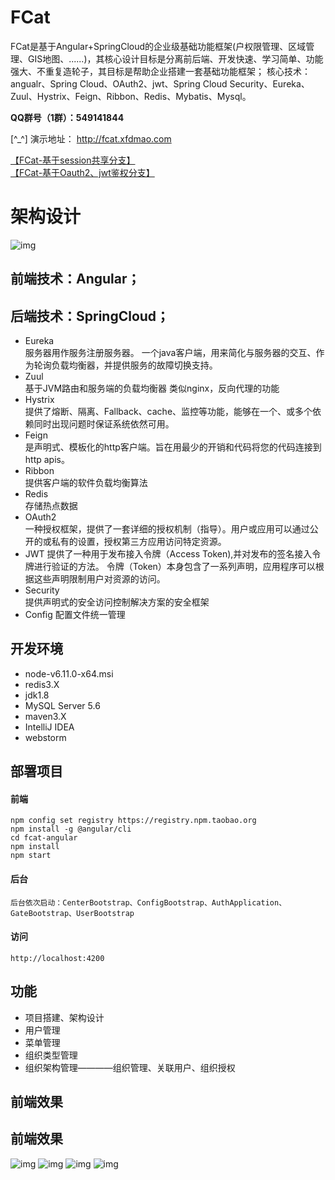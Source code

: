 #  **FCat** 
FCat是基于Angular+SpringCloud的企业级基础功能框架(户权限管理、区域管理、GIS地图、......)，其核心设计目标是分离前后端、开发快速、学习简单、功能强大、不重复造轮子，其目标是帮助企业搭建一套基础功能框架；
核心技术：angualr、Spring Cloud、OAuth2、jwt、Spring Cloud Security、Eureka、Zuul、Hystrix、Feign、Ribbon、Redis、Mybatis、Mysql。

 **QQ群号（1群）：549141844**   

[^_^] 演示地址： http://fcat.xfdmao.com    

[【FCat-基于session共享分支】](https://gitee.com/xfdm/FCat)   
[【FCat-基于Oauth2、jwt鉴权分支】](https://gitee.com/xfdm_admin/Angular-SpringCloud-Oauth2)


# 架构设计 
![img](http://on-img.com/chart_image/5a20b3f5e4b0add9c9f9ed64.png)

## 前端技术：Angular；
## 后端技术：SpringCloud；
- Eureka  
    服务器用作服务注册服务器。
    一个java客户端，用来简化与服务器的交互、作为轮询负载均衡器，并提供服务的故障切换支持。
- Zuul  
    基于JVM路由和服务端的负载均衡器
    类似nginx，反向代理的功能
- Hystrix  
    提供了熔断、隔离、Fallback、cache、监控等功能，能够在一个、或多个依赖同时出现问题时保证系统依然可用。
- Feign  
    是声明式、模板化的http客户端。旨在用最少的开销和代码将您的代码连接到http apis。
- Ribbon  
    提供客户端的软件负载均衡算法
- Redis  
    存储热点数据
- OAuth2  
    一种授权框架，提供了一套详细的授权机制（指导）。用户或应用可以通过公开的或私有的设置，授权第三方应用访问特定资源。
- JWT
    提供了一种用于发布接入令牌（Access Token),并对发布的签名接入令牌进行验证的方法。 令牌（Token）本身包含了一系列声明，应用程序可以根据这些声明限制用户对资源的访问。
- Security  
    提供声明式的安全访问控制解决方案的安全框架
- Config
    配置文件统一管理

## 开发环境
- node-v6.11.0-x64.msi
- redis3.X
- jdk1.8
- MySQL Server 5.6
- maven3.X
- IntelliJ IDEA 
- webstorm


## 部署项目
#### 前端   
```
npm config set registry https://registry.npm.taobao.org
npm install -g @angular/cli
cd fcat-angular
npm install
npm start
```
#### 后台
```
后台依次启动：CenterBootstrap、ConfigBootstrap、AuthApplication、GateBootstrap、UserBootstrap  
```
#### 访问
```
http://localhost:4200 
```

## 功能    
- 项目搭建、架构设计  
- 用户管理     
- 菜单管理  
- 组织类型管理  
- 组织架构管理————组织管理、关联用户、组织授权  
  
 
## 前端效果
## 前端效果
![img](http://image.xfdmao.com/fcat/demo/fcat-login.png)
![img](http://image.xfdmao.com/fcat/demo/FCat-userList.png)
![img](http://image.xfdmao.com/fcat/demo/FCat-menu.png)
![img](http://image.xfdmao.com/fcat/demo/FCat-group.png)